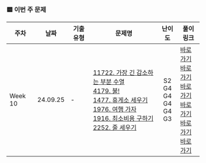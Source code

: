 ### 🟨 이번 주 문제

|    주차    | 날짜                                                         | 기출 유형           | 문제명                                                       | 난이도                                                       | 풀이 링크                       |
| ------- | ------------------------------------------------------------ | ------------------- | ------------------------------------------------------------ | :------------------------------------------------------------: | ------------------------------- |
| Week 10 | 24.09.25 |    - <br/>    | [11722. 가장 긴 감소하는 부분 수열](https://www.acmicpc.net/problem/11722)<br/> [4179. 불!](https://www.acmicpc.net/problem/4179)<br/> [1477. 휴게소 세우기](https://www.acmicpc.net/problem/1477)<br/> [1976. 여행 가자](https://www.acmicpc.net/problem/1976)<br/> [1916. 최소비용 구하기](https://www.acmicpc.net/problem/1916)<br/> [2252. 줄 세우기](https://www.acmicpc.net/problem/2252)<br/>  | S2 <br/> G4 <br/> G4 <br/> G4 <br/> G4 <br/> G3 <br/>  | <a href="./BOJ11722_S2_가장긴감소하는부분수열">바로가기</a><br/> <a href="./BOJ4179_G4_불!">바로가기</a><br/> <a href="./BOJ1477_G4_휴게소세우기">바로가기</a><br/> <a href="./BOJ1976_G4_여행가자">바로가기</a><br/> <a href="./BOJ1916_G4_최소비용구하기">바로가기</a><br/> <a href="./BOJ2252_G3_줄세우기">바로가기</a><br/>  |
